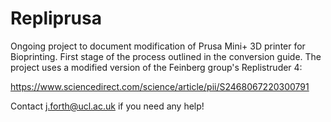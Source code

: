 # Repliprusa
Ongoing project to document modification of Prusa Mini+ 3D printer for Bioprinting. First stage of the process outlined in the conversion guide.
The project uses a modified version of the Feinberg group's Replistruder 4:

https://www.sciencedirect.com/science/article/pii/S2468067220300791

Contact j.forth@ucl.ac.uk if you need any help!


